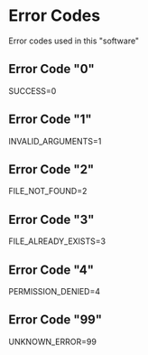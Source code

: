 # Error Codes

Error codes used in this "software"

## Error Code "0"
SUCCESS=0

## Error Code "1"
INVALID_ARGUMENTS=1

## Error Code "2"
FILE_NOT_FOUND=2

## Error Code "3"
FILE_ALREADY_EXISTS=3

## Error Code "4"
PERMISSION_DENIED=4

## Error Code "99"
UNKNOWN_ERROR=99